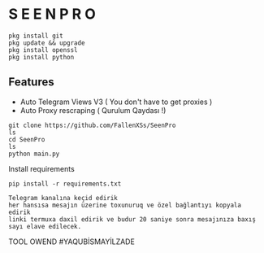 # S E E N    P R O 
    pkg install git 
    pkg update && upgrade
    pkg install openssl
    pkg install python
                               

## Features
- Auto Telegram Views V3 ( You don't have to get proxies )
- Auto Proxy rescraping ( Qurulum Qaydası !)
```
git clone https://github.com/FallenXSs/SeenPro
ls
cd SeenPro
ls
python main.py
```

Install requirements
```
pip install -r requirements.txt
```
```
Telegram kanalına keçid edirik 
her hansısa mesajın üzerine toxunuruq ve özel bağlantıyı kopyala edirik
linki termuxa daxil edirik ve budur 20 saniye sonra mesajınıza baxış sayı elave edilecek.
```
TOOL OWEND 
#YAQUBİSMAYİLZADE
